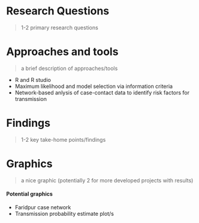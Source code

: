 # Research Questions
> 1-2 primary research questions

# Approaches and tools
> a brief description of approaches/tools

- R and R studio
- Maximum likelihood and model selection via information criteria
- Network-based anlysis of case-contact data to identify risk factors for transmission

# Findings
>  1-2 key take-home points/findings

# Graphics
> a nice graphic (potentially 2 for more developed projects with results)

#### Potential graphics
- Faridpur case network
- Transmission probability estimate plot/s
